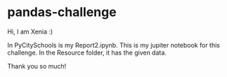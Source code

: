# pandas-challenge
Hi,
I am Xenia :)

In PyCitySchools is my Report2.ipynb. This is my jupiter notebook for this challenge. In the Resource folder, it has the given data. 

Thank you so much!
